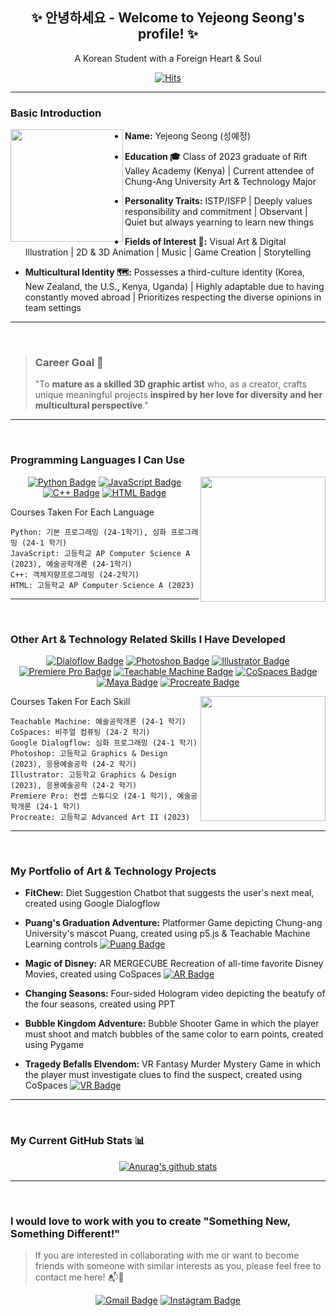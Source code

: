 <div align="center">
  
## 	:sparkles: 안녕하세요 - Welcome to Yejeong Seong's profile! 	:sparkles:
A Korean Student with a Foreign Heart & Soul
</div>

 <div align=center>
	
  [![Hits](https://hits.seeyoufarm.com/api/count/incr/badge.svg?url=https%3A%2F%2Fgithub.com%2Fslauren1207)](https://hits.seeyoufarm.com) 
	
  </div>
<hr>


### Basic Introduction

<!--![KakaoTalk_20241113_193246928_03](https://github.com/user-attachments/assets/e02b71c4-df1a-4fb2-bac7-d502d986a088)-->
<img align="left" src="https://github.com/user-attachments/assets/e02b71c4-df1a-4fb2-bac7-d502d986a088" width="180">


<p>
	
- **Name:** Yejeong Seong (성예정)
- **Education :mortar_board:** Class of 2023 graduate of Rift Valley Academy (Kenya) | Current attendee of Chung-Ang University Art & Technology Major

- **Personality Traits:** ISTP/ISFP | Deeply values responsibility and commitment | Observant | Quiet but always yearning to learn new things

- **Fields of Interest :art::** Visual Art & Digital Illustration | 2D & 3D Animation | Music | Game Creation | Storytelling 

- **Multicultural Identity :world_map::** Possesses a third-culture identity (Korea, New Zealand, the U.S., Kenya, Uganda) | Highly adaptable due to having constantly moved abroad | Prioritizes respecting the diverse opinions in team settings

</p>
<hr>
<br>

> ### **Career Goal :memo:**
> "To **mature as a skilled 3D graphic artist** who, as a creator, crafts unique meaningful projects **inspired by her love for diversity and her multicultural perspective**."

<hr>
<br>

### Programming Languages I Can Use

<img align="right" src="https://images.stockcake.com/public/6/c/8/6c866598-4e1a-4256-b308-06e72d79ed45_large/futuristic-coding-workspace-stockcake.jpg" width="200">

<div align="center">
  
[![Python Badge](https://img.shields.io/badge/PYTHON-03776Ab?style=flat-square&logo=python&logoColor=white&link=https%3A%2F%2Fwww.python.org%2F)](https://www.python.org/)
[![JavaScript Badge](https://img.shields.io/badge/JAVASCRIPT-f7df1e?style=flat-square&logo=javascript&logoColor=white&link=https%3A%2F%2Fwww.javascript.com%2F)](https://www.javascript.com/)
[![C++ Badge](https://img.shields.io/badge/C%2B%2B-00599c?style=flat-square&logo=cplusplus&logoColor=white&link=https%3A%2F%2Fisocpp.org%2F)](https://isocpp.org/)
[![HTML Badge](https://img.shields.io/badge/HTML-E34F26?style=flat-square&logo=html5&logoColor=white&link=https%3A%2F%2Fhtml.com%2F)](https://html.com/)
</div>

Courses Taken For Each Language

```
Python: 기본 프로그래밍 (24-1학기), 심화 프로그래밍 (24-1 학기)
JavaScript: 고등학교 AP Computer Science A (2023), 예술공학개론 (24-1학기)
C++: 객체지향프로그래밍 (24-2학기)
HTML: 고등학교 AP Computer Science A (2023)
```
<hr>
<br>

### Other Art & Technology Related Skills I Have Developed



<div align="center">
	
[![Dialoflow Badge](https://img.shields.io/badge/DIALOGFLOW-FF9800?style=flat-square&logo=dialogflow&logoColor=white&link=https%3A%2F%2Fdialogflow.cloud.google.com%2F)](https://dialogflow.cloud.google.com/)
[![Photoshop Badge](https://img.shields.io/badge/PHOTOSHOP-31A8FF?style=flat-square&logo=adobephotoshop&logoColor=white&link=https%3A%2F%2Fwww.adobe.com%2Fproducts%2Fphotoshop.html)](https://www.adobe.com/products/photoshop.html)
[![Illustrator Badge](https://img.shields.io/badge/ILLUSTRATOR-FF9A00?style=flat-square&logo=adobeillustrator&logoColor=white&link=https%3A%2F%2Fwww.adobe.com%2Fproducts%2Fillustrator.html)](https://www.adobe.com/products/illustrator.html)
[![Premiere Pro Badge](https://img.shields.io/badge/PREMIERE%20PRO-9999FF?style=flat-square&logo=adobepremierepro&logoColor=white&link=https%3A%2F%2Fwww.adobe.com%2Fproducts%2Fpremiere.html)](https://www.adobe.com/products/premiere.html)
[![Teachable Machine Badge](https://img.shields.io/badge/TEACHABLE%20MACHINE-ADD8E6?style=flat-square&logoColor=white&link=https%3A%2F%2Fteachablemachine.withgoogle.com%2F)](https://teachablemachine.withgoogle.com/)
[![CoSpaces Badge](https://img.shields.io/badge/COSPACES-FF69B4?style=flat-square&logoColor=white&link=https%3A%2F%2Fwww.cospaces.io%2F)](https://www.cospaces.io/)
[![Maya Badge](https://img.shields.io/badge/MAYA-37A5CC?style=flat-square&logo=autodeskmaya&logoColor=white&link=https%3A%2F%2Fwww.autodesk.com%2Fau%2Fproducts%2Fmaya%2Foverview)](https://www.autodesk.com/au/products/maya/overview)
[![Procreate Badge](https://img.shields.io/badge/PROCREATE-FFB6C1?style=flat-square&logoColor=white&link=https%3A%2F%2Fprocreate.com%2F)](https://procreate.com/)

</div>

<!--<img align="right" src="https://www.theartist.me/wp-content/uploads/2023/10/future-of-art.jpg" width="250">-->
<img align="right" src="https://media.licdn.com/dms/image/D4D12AQGKRn1uT5B2gQ/article-cover_image-shrink_720_1280/0/1685960350831?e=2147483647&v=beta&t=DlDdr2MAustBaDF_JWN9v0EmzT9pLUe8_rmnFouvtHk" width="200">

Courses Taken For Each Skill

```
Teachable Machine: 예술공학개론 (24-1 학기)
CoSpaces: 비주얼 컴퓨팅 (24-2 학기)
Google Dialogflow: 심화 프로그래밍 (24-1 학기)
Photoshop: 고등학교 Graphics & Design (2023), 응용예술공학 (24-2 학기)
Illustrator: 고등학교 Graphics & Design (2023), 응용예술공학 (24-2 학기)
Premiere Pro: 컨셉 스튜디오 (24-1 학기), 예술공학개론 (24-1 학기)
Procreate: 고등학교 Advanced Art II (2023)
```
<hr>
<br>

### My Portfolio of Art & Technology Projects

- **FitChew:** Diet Suggestion Chatbot that suggests the user's next meal, created using Google Dialogflow
- **Puang's Graduation Adventure:** Platformer Game depicting Chung-ang University's mascot Puang, created using p5.js & Teachable Machine Learning controls [![Puang Badge](https://img.shields.io/badge/PUANG%20PLATFORMER%20GAME-blue?style=flat-square&logoColor=white&link=https%3A%2F%2Feditor.p5js.org%2Fslauren1207%2Fsketches%2F95592_ePw-)](https://editor.p5js.org/slauren1207/sketches/95592_ePw-)

- **Magic of Disney:** AR MERGECUBE Recreation of all-time favorite Disney Movies, created using CoSpaces [![AR Badge](https://img.shields.io/badge/AR%20MAGIC%20OF%20DISNEY-pink?style=flat-square&logoColor=white&link=https%3A%2F%2Fedu.cospaces.io%2FVEC-BMV)](https://edu.cospaces.io/VEC-BMV)

- **Changing Seasons:** Four-sided Hologram video depicting the beatufy of the four seasons, created using PPT
- **Bubble Kingdom Adventure:** Bubble Shooter Game in which the player must shoot and match bubbles of the same color to earn points, created using Pygame
- **Tragedy Befalls Elvendom:** VR Fantasy Murder Mystery Game in which the player must investigate clues to find the suspect, created using CoSpaces [![VR Badge](https://img.shields.io/badge/VR%20TRAGEDY%20BEFALLS%20ELVENDOM-FF69B4?style=flat-square&logoColor=white&link=https%3A%2F%2Fedu.cospaces.io%2FAVX-WQN)](https://edu.cospaces.io/AVX-WQN)

<hr>
<br>

### My Current GitHub Stats :bar_chart:
<div align="center">
  
 [![Anurag's github stats](https://github-readme-stats.vercel.app/api?username=slauren1207)](https://github.com/anuraghazra/github-readme-stats)
</div>
<hr>
<br>

### I would love to work with you to create "Something New, Something Different!" 
>If you are interested in collaborating with me or want to become friends with someone with similar interests as you, please feel free to contact me here! :mailbox_with_mail::calling:
<div align="center">

[![Gmail Badge](https://img.shields.io/badge/Gmail_slauren1207@gmail.com-d14836?style=for-the-badge&logo=Gmail&logoColor=white)](mailto:slauren1207@gmail.com)
[![Instagram Badge](https://img.shields.io/badge/Instagram_lyseong04-e4405f?style=for-the-badge&logo=instagram&logoColor=white&link=https%3A%2F%2Fwww.instagram.com%2Flyseong_04%2F)](https://www.instagram.com/lyseong_04/)
</div>

<!--
**slauren1207/slauren1207** is a ✨ _special_ ✨ repository because its `README.md` (this file) appears on your GitHub profile.

Here are some ideas to get you started:

- 🔭 I’m currently working on ...
- 🌱 I’m currently learning ...
- 👯 I’m looking to collaborate on ...
- 🤔 I’m looking for help with ...
- 💬 Ask me about ...
- 📫 How to reach me: ...
- 😄 Pronouns: ...
- ⚡ Fun fact: ...
-->
